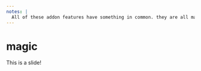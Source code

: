 ```yaml
---
notes: |
  All of these addon features have something in common. they are all magical in the way that they work, and depending on what camp you’re in that is either a good thing or a bad thing. I’m personally a massive fan of all this magic but I’m aware and I agree with a lot of the critisisms that can be landed at them. The two big ones I always see people talking about are “provider discoverability” and “build time”. For discoverability let’s take this example template 
---
```


# magic

This is a slide!
